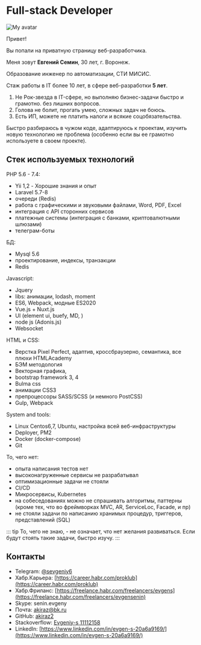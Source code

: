 # Full-stack Developer

![My avatar](/img/ava.jpeg)

Привет!

Вы попали на приватную страницу веб-разработчика.

Меня зовут **Евгений Семин**, 30 лет, г. Воронеж.

Образование инженер по автоматизации, СТИ МИСИС.

Стаж работы в IT более 10 лет, в сфере веб-разработки **5 лет**.

1. Не Рок-звезда в IT-сфере, но выполняю бизнес-задачи быстро и грамотно. без лишних вопросов.
2. Голова не болит, прогать умею, сложных задач не боюсь.
3. Есть ИП, можете не платить налоги и всякие соцобязательства.

Быстро разбираюсь в чужом коде, адаптируюсь к проектам, изучить новую технологию не проблема (особенно если вы ее грамотно используете в своем проекте).


## Стек используемых технологий

PHP 5.6 - 7.4:
- Yii 1,2 - Хорошие знания и опыт
- Laravel 5.7-8
- очереди (Redis)
- работа с графическими и звуковыми файлами, Word, PDF, Excel
- интеграция с API сторонних сервисов
- платежные системы (интеграция с банками, криптовалютными шлюзами)
- телеграм-боты

БД:
- Mysql 5.6
- проектирование, индексы, транзакции
- Redis

Javascript:
- Jquery
- libs: анимации, lodash, moment
- ES6, Webpack, модные ES2020
- Vue.js + Nuxt.js
- UI (element ui, buefy, MD, )
- node js (Adonis.js)
- Websocket

HTML и CSS:
- Верстка Pixel Perfect, адаптив, кроссбраузерно, семантика, все плюхи HTMLAcademy
- БЭМ методология
- Векторная графика,
- bootstrap framework 3, 4
- Bulma css
- анимации CSS3
- препроцессоры SASS/SCSS (и немного PostCSS)
- Gulp, Webpack

System and tools:
- Linux Centos6,7, Ubuntu, настройка всей веб-инфраструктуры
- Deployer, PM2
- Docker (docker-compose)
- Git

То, чего нет:
- опыта написания тестов нет
- высоконагруженные сервисы не разрабатывал
- оптимизационные задачи не стояли
- CI/CD
- Микросервисы, Kubernetes
- на собеседованиях можно не спрашивать алгоритмы, паттерны (кроме тех, что во фреймворках MVC, AR, ServiceLoc, Facade, и пр)
- не стояли задачи по написанию хранимых процедур, триггеров, представлений (SQL)

::: tip
То, чего не знаю, - не означает, что нет желания развиваться. Если будут стоять такие задачи, быстро изучу.
:::

## Контакты

* Telegram: [@sevgeniy6](https://t.me/sevgeniy6)
* Хабр.Карьера: [https://career.habr.com/proklub](https://career.habr.com/proklub)
* Хабр.Фриланс: [https://freelance.habr.com/freelancers/evgens](https://freelance.habr.com/freelancers/evgensenin)
* Skype: senin.evgeny
* Почта: akiraz@bk.ru
* GitHub: [akiraz2](https://github.com/akiraz2)
* Stackoverflow: [Evgeniy-s 11112158](https://stackoverflow.com/users/11112158/evgeniy-s)
* LinkedIn: [https://www.linkedin.com/in/evgen-s-20a6a9169/](https://www.linkedin.com/in/evgen-s-20a6a9169/)
